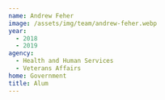 ```yaml
---
name: Andrew Feher
image: /assets/img/team/andrew-feher.webp 
year: 
  - 2018
  - 2019
agency:   
  - Health and Human Services
  - Veterans Affairs
home: Government
title: Alum
---
```

